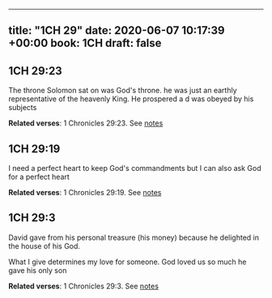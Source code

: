 
---
title: "1CH 29"
date: 2020-06-07 10:17:39 +00:00
book: 1CH
draft: false
---

## 1CH 29:23

The throne Solomon sat on was God's throne. he was just an earthly representative of the heavenly King. He prospered a d was obeyed by his subjects

**Related verses**: 1 Chronicles 29:23. See [notes](https://my.bible.com/notes/3446619481597273045)


## 1CH 29:19

I need a perfect heart to keep God's commandments but I can also ask God for a perfect heart

**Related verses**: 1 Chronicles 29:19. See [notes](https://my.bible.com/notes/3423344803504185566)


## 1CH 29:3

David gave from his personal treasure (his money) because he delighted in the house of his God.

What I give determines my love for someone. God loved us so much he gave his only son

**Related verses**: 1 Chronicles 29:3. See [notes](https://my.bible.com/notes/3423336603748917401)

